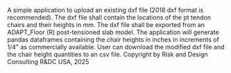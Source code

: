 A simple application to upload an existing dxf file (2018 dxf format is recommended). The dxf file shall contain the locations of the pt tendon chairs and their heights in mm. The dxf file shall be exported from an ADAPT_Floor (R) post-tensioned slab model.
The application will generate pandas dataframes containing the chair heights in inches in increments of 1/4" as commercially available.
User can download the modified dxf file and the chair height quantities to an csv file.
Copyright by Risk and Design Consulting R&DC USA, 2025
